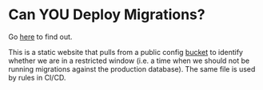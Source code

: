 # Can YOU Deploy Migrations?

Go [here](https://can-i-deploy-a-migration-to-chuck.netlify.app/) to find out.

This is a static website that pulls from a public config [bucket](https://us-east-1.console.aws.amazon.com/s3/buckets/funnel-public-config?region=us-east-1&bucketType=general&tab=objects) to identify whether we are in a restricted window (i.e. a time when we should not be running migrations against the production database). The same file is used by rules in CI/CD.
